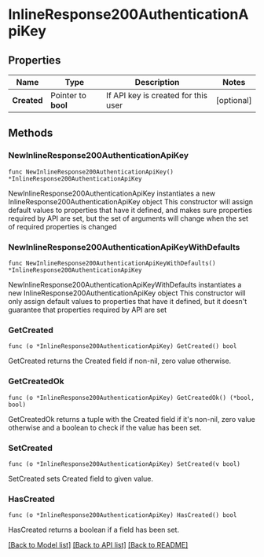 # InlineResponse200AuthenticationApiKey

## Properties

Name | Type | Description | Notes
------------ | ------------- | ------------- | -------------
**Created** | Pointer to **bool** | If API key is created for this user | [optional] 

## Methods

### NewInlineResponse200AuthenticationApiKey

`func NewInlineResponse200AuthenticationApiKey() *InlineResponse200AuthenticationApiKey`

NewInlineResponse200AuthenticationApiKey instantiates a new InlineResponse200AuthenticationApiKey object
This constructor will assign default values to properties that have it defined,
and makes sure properties required by API are set, but the set of arguments
will change when the set of required properties is changed

### NewInlineResponse200AuthenticationApiKeyWithDefaults

`func NewInlineResponse200AuthenticationApiKeyWithDefaults() *InlineResponse200AuthenticationApiKey`

NewInlineResponse200AuthenticationApiKeyWithDefaults instantiates a new InlineResponse200AuthenticationApiKey object
This constructor will only assign default values to properties that have it defined,
but it doesn't guarantee that properties required by API are set

### GetCreated

`func (o *InlineResponse200AuthenticationApiKey) GetCreated() bool`

GetCreated returns the Created field if non-nil, zero value otherwise.

### GetCreatedOk

`func (o *InlineResponse200AuthenticationApiKey) GetCreatedOk() (*bool, bool)`

GetCreatedOk returns a tuple with the Created field if it's non-nil, zero value otherwise
and a boolean to check if the value has been set.

### SetCreated

`func (o *InlineResponse200AuthenticationApiKey) SetCreated(v bool)`

SetCreated sets Created field to given value.

### HasCreated

`func (o *InlineResponse200AuthenticationApiKey) HasCreated() bool`

HasCreated returns a boolean if a field has been set.


[[Back to Model list]](../README.md#documentation-for-models) [[Back to API list]](../README.md#documentation-for-api-endpoints) [[Back to README]](../README.md)



